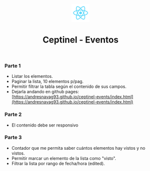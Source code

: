 <p align="center">
  <img alt="React.js" src="https://raw.githubusercontent.com/github/explore/80688e429a7d4ef2fca1e82350fe8e3517d3494d/topics/react/react.png" width="60" />
</p>

<h1 align="center">
  Ceptinel - Eventos
</h1>

<br/>

### Parte 1

- Listar los elementos.
- Paginar la lista, 10 elementos p/pag.
- Permitir filtrar la tabla según el contenido de sus campos.
- Dejarla andando en github pages: [https://andresnavag93.github.io/ceptinel-events/index.html](https://andresnavag93.github.io/ceptinel-events/index.html)

### Parte 2

- El contenido debe ser responsivo

### Parte 3

- Contador que me permita saber cuántos elementos hay vistos y no vistos.
- Permitir marcar un elemento de la lista como "visto".
- Filtrar la lista por rango de fecha/hora (edited).
